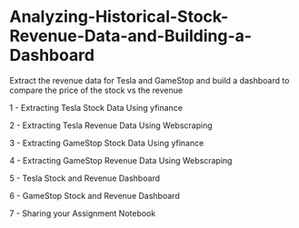 # Analyzing-Historical-Stock-Revenue-Data-and-Building-a-Dashboard
Extract the revenue data for Tesla and GameStop and build a dashboard to compare the price of the stock vs the revenue

1 - Extracting Tesla Stock Data Using yfinance 

2 - Extracting Tesla Revenue Data Using Webscraping 

3 - Extracting GameStop Stock Data Using yfinance 

4 - Extracting GameStop Revenue Data Using Webscraping 

5 - Tesla Stock and Revenue Dashboard 

6 - GameStop Stock and Revenue Dashboard

7 - Sharing your Assignment Notebook
